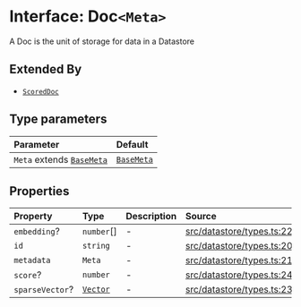 # Interface: Doc`<Meta>`

A Doc is the unit of storage for data in a Datastore

## Extended By

- [`ScoredDoc`](ScoredDoc.md)

## Type parameters

| Parameter | Default |
| :------ | :------ |
| `Meta` extends [`BaseMeta`](../type-aliases/BaseMeta.md) | [`BaseMeta`](../type-aliases/BaseMeta.md) |

## Properties

| Property | Type | Description | Source |
| :------ | :------ | :------ | :------ |
| `embedding`? | `number`[] | - | [src/datastore/types.ts:22](https://github.com/colelawrence/dexter/blob/6b94c49/src/datastore/types.ts#L22) |
| `id` | `string` | - | [src/datastore/types.ts:20](https://github.com/colelawrence/dexter/blob/6b94c49/src/datastore/types.ts#L20) |
| `metadata` | `Meta` | - | [src/datastore/types.ts:21](https://github.com/colelawrence/dexter/blob/6b94c49/src/datastore/types.ts#L21) |
| `score`? | `number` | - | [src/datastore/types.ts:24](https://github.com/colelawrence/dexter/blob/6b94c49/src/datastore/types.ts#L24) |
| `sparseVector`? | [`Vector`](../../Model/namespaces/SparseVector/type-aliases/Vector.md) | - | [src/datastore/types.ts:23](https://github.com/colelawrence/dexter/blob/6b94c49/src/datastore/types.ts#L23) |
